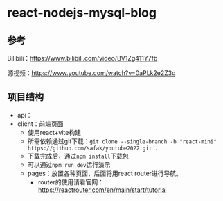 # react-nodejs-mysql-blog

## 参考

Bilibili：https://www.bilibili.com/video/BV1Zg411Y7fb

源视频：https://www.youtube.com/watch?v=0aPLk2e2Z3g

## 项目结构

- api：
- client：前端页面
  - 使用react+vite构建
  - 所需依赖通过git下载：`git clone --single-branch -b "react-mini" https://github.com/safak/youtube2022.git . `
  - 下载完成后，通过`npm install`下载包
  - 可以通过`npm run dev`运行演示
  - pages：放置各种页面，后面将用react router进行导航。
    - router的使用请看官网：https://reactrouter.com/en/main/start/tutorial